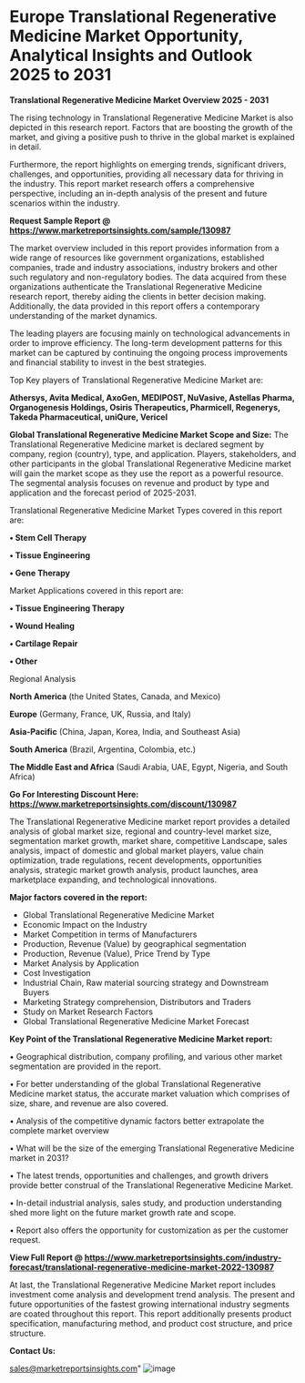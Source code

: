 # Europe Translational Regenerative Medicine Market Opportunity, Analytical Insights and Outlook 2025 to 2031

<Strong> Translational Regenerative Medicine Market Overview 2025 - 2031</strong>

The rising technology in Translational Regenerative Medicine Market is also depicted in this research report. Factors that are boosting the growth of the market, and giving a positive push to thrive in the global market is explained in detail.

Furthermore, the report highlights on emerging trends, significant drivers, challenges, and opportunities, providing all necessary data for thriving in the industry. This report market research offers a comprehensive perspective, including an in-depth analysis of the present and future scenarios within the industry.

<strong>Request Sample Report @ <a href=https://www.marketreportsinsights.com/sample/130987>https://www.marketreportsinsights.com/sample/130987</a></strong>

The market overview included in this report provides information from a wide range of resources like government organizations, established companies, trade and industry associations, industry brokers and other such regulatory and non-regulatory bodies. The data acquired from these organizations authenticate the Translational Regenerative Medicine research report, thereby aiding the clients in better decision making. Additionally, the data provided in this report offers a contemporary understanding of the market dynamics.

The leading players are focusing mainly on technological advancements in order to improve efficiency. The long-term development patterns for this market can be captured by continuing the ongoing process improvements and financial stability to invest in the best strategies.

Top Key players of Translational Regenerative Medicine Market are:

<strong>Athersys, Avita Medical, AxoGen, MEDIPOST, NuVasive, Astellas Pharma, Organogenesis Holdings, Osiris Therapeutics, Pharmicell, Regenerys, Takeda Pharmaceutical, uniQure, Vericel</strong>

<strong><b>Global Translational Regenerative Medicine Market Scope and Size:</b></strong>
The Translational Regenerative Medicine market is declared segment by company, region (country), type, and application. Players, stakeholders, and other participants in the global Translational Regenerative Medicine market will gain the market scope as they use the report as a powerful resource. The segmental analysis focuses on revenue and product by type and application and the forecast period of 2025-2031.

Translational Regenerative Medicine Market Types covered in this report are:

<strong>• Stem Cell Therapy

• Tissue Engineering

• Gene Therapy</strong>

Market Applications covered in this report are:

<strong>• Tissue Engineering Therapy

• Wound Healing

• Cartilage Repair

• Other</strong> 

Regional Analysis

<strong>North America</strong> (the United States, Canada, and Mexico)

<strong>Europe</strong> (Germany, France, UK, Russia, and Italy)

<strong>Asia-Pacific</strong> (China, Japan, Korea, India, and Southeast Asia)

<strong>South America</strong> (Brazil, Argentina, Colombia, etc.)

<strong>The Middle East and Africa</strong> (Saudi Arabia, UAE, Egypt, Nigeria, and South Africa)

<strong>Go For Interesting Discount Here: <a href=https://www.marketreportsinsights.com/discount/130987>https://www.marketreportsinsights.com/discount/130987</a></strong>

The Translational Regenerative Medicine market report provides a detailed analysis of global market size, regional and country-level market size, segmentation market growth, market share, competitive Landscape, sales analysis, impact of domestic and global market players, value chain optimization, trade regulations, recent developments, opportunities analysis, strategic market growth analysis, product launches, area marketplace expanding, and technological innovations.

<strong><b>Major factors covered in the report:</b></strong>
<ul>
  <li>Global Translational Regenerative Medicine Market </li>
  <li>Economic Impact on the Industry</li>
  <li>Market Competition in terms of Manufacturers</li>
  <li>Production, Revenue (Value) by geographical segmentation</li>
  <li>Production, Revenue (Value), Price Trend by Type</li>
  <li>Market Analysis by Application</li>
  <li>Cost Investigation</li>
  <li>Industrial Chain, Raw material sourcing strategy and Downstream Buyers</li>
  <li>Marketing Strategy comprehension, Distributors and Traders</li>
  <li>Study on Market Research Factors</li>
  <li>Global Translational Regenerative Medicine Market Forecast</li>
</ul>

<strong><b>Key Point of the Translational Regenerative Medicine Market report:</b></strong>

• Geographical distribution, company profiling, and various other market segmentation are provided in the report.

• For better understanding of the global Translational Regenerative Medicine market status, the accurate market valuation which comprises of size, share, and revenue are also covered.

• Analysis of the competitive dynamic factors better extrapolate the complete market overview

• What will be the size of the emerging Translational Regenerative Medicine market in 2031?

• The latest trends, opportunities and challenges, and growth drivers provide better construal of the Translational Regenerative Medicine Market.

• In-detail industrial analysis, sales study, and production understanding shed more light on the future market growth rate and scope.

• Report also offers the opportunity for customization as per the customer request.

<strong><b>View Full Report @ <a href=https://www.marketreportsinsights.com/industry-forecast/translational-regenerative-medicine-market-2022-130987>https://www.marketreportsinsights.com/industry-forecast/translational-regenerative-medicine-market-2022-130987</a></b></strong>


At last, the Translational Regenerative Medicine Market report includes investment come analysis and development trend analysis. The present and future opportunities of the fastest growing international industry segments are coated throughout this report. This report additionally presents product specification, manufacturing method, and product cost structure, and price structure.

<strong>Contact Us:</strong>

sales@marketreportsinsights.com"
![image](https://github.com/user-attachments/assets/394c26e3-b81c-44a5-a22d-8ff5f8d619e4)
